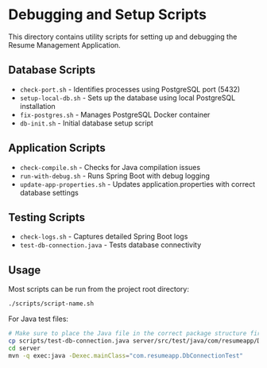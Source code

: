 # Debugging and Setup Scripts

This directory contains utility scripts for setting up and debugging the Resume Management Application.

## Database Scripts
- `check-port.sh` - Identifies processes using PostgreSQL port (5432)
- `setup-local-db.sh` - Sets up the database using local PostgreSQL installation
- `fix-postgres.sh` - Manages PostgreSQL Docker container
- `db-init.sh` - Initial database setup script

## Application Scripts
- `check-compile.sh` - Checks for Java compilation issues
- `run-with-debug.sh` - Runs Spring Boot with debug logging
- `update-app-properties.sh` - Updates application.properties with correct database settings

## Testing Scripts
- `check-logs.sh` - Captures detailed Spring Boot logs
- `test-db-connection.java` - Tests database connectivity

## Usage

Most scripts can be run from the project root directory:

```bash
./scripts/script-name.sh
```

For Java test files:
```bash
# Make sure to place the Java file in the correct package structure first
cp scripts/test-db-connection.java server/src/test/java/com/resumeapp/DbConnectionTest.java
cd server
mvn -q exec:java -Dexec.mainClass="com.resumeapp.DbConnectionTest"
```
